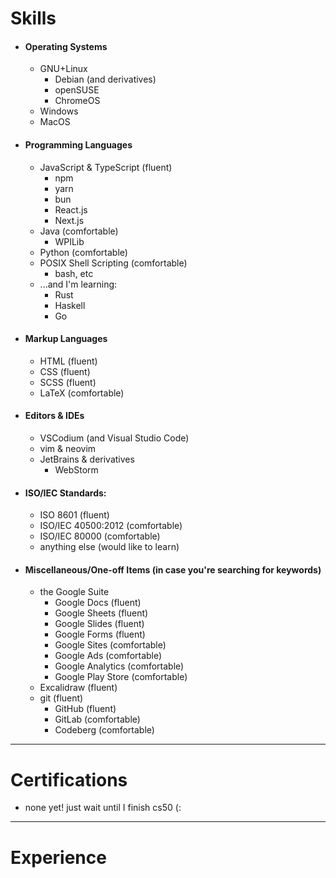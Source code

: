# Skills

<!-- %% add devicons later %% -->
- #### Operating Systems
	- GNU+Linux
		- Debian (and derivatives)
		- openSUSE
		- ChromeOS
	- Windows
	- MacOS
- #### Programming Languages
	- JavaScript & TypeScript (fluent)
		- npm
		- yarn
		- bun
		- React.js
		- Next.js
	- Java (comfortable)
		- WPILib
	- Python (comfortable)
	- POSIX Shell Scripting (comfortable)
		- bash, etc
	- ...and I'm learning:
		- Rust
		- Haskell
		- Go
- #### Markup Languages
	- HTML (fluent)
	- CSS (fluent)
	- SCSS (fluent)
	- LaTeX (comfortable)
- #### Editors & IDEs
	- VSCodium (and Visual Studio Code)
	- vim & neovim
	- JetBrains & derivatives
		- WebStorm
- #### ISO/IEC Standards:
	- ISO 8601 (fluent)
	- ISO/IEC 40500:2012 (comfortable)
	- ISO/IEC 80000 (comfortable)
	- anything else (would like to learn)
- #### Miscellaneous/One-off Items (in case you're searching for keywords)
	- the Google Suite
		- Google Docs (fluent)
		- Google Sheets (fluent)
		- Google Slides (fluent)
		- Google Forms (fluent)
		- Google Sites (comfortable)
		- Google Ads (comfortable)
		- Google Analytics (comfortable)
		- Google Play Store (comfortable)
	- Excalidraw (fluent)
	- git (fluent)
		- GitHub (fluent)
		- GitLab (comfortable)
		- Codeberg (comfortable)

---

# Certifications

- none yet! just wait until I finish cs50 (:

---

# Experience

